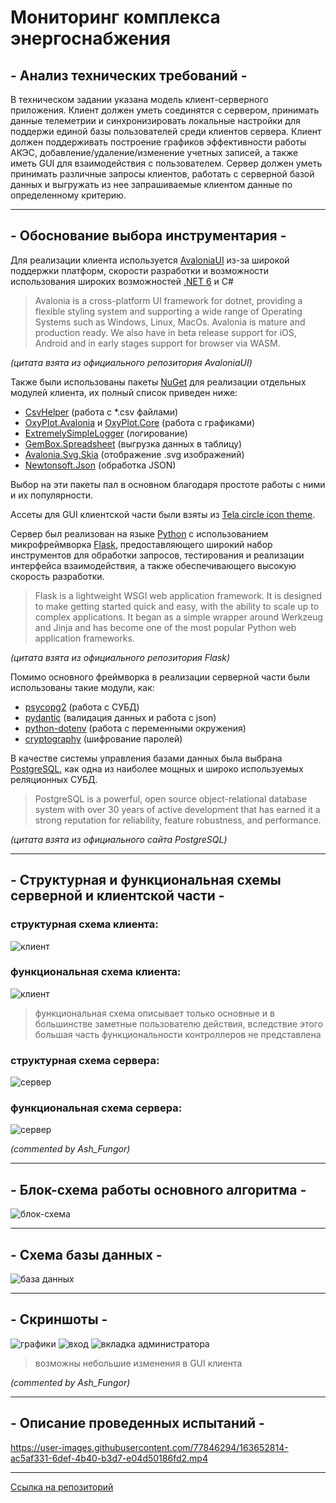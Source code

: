 # Мониторинг комплекса энергоснабжения

## - Анализ технических требований -

В техническом задании указана модель клиент-серверного приложения. Клиент должен уметь соединятся с сервером, принимать
данные телеметрии и синхронизировать локальные настройки для поддержи единой базы пользователей среди клиентов сервера.
Клиент должен поддерживать построение графиков эффективности работы АКЭС, добавление/удаление/изменение учетных записей,
а также иметь GUI для взаимодействия с пользователем. Сервер должен уметь принимать различные запросы клиентов, работать
с серверной базой данных и выгружать из нее запрашиваемые клиентом данные по определенному критерию.
***

## - Обоснование выбора инструментария -

Для реализации клиента используется [AvaloniaUI](https://avaloniaui.net/) из-за широкой поддержки платформ, скорости
разработки и возможности использования широких возможностей [.NET 6](https://dotnet.microsoft.com/en-us/) и C#
> Avalonia is a cross-platform UI framework for dotnet, providing a flexible styling system and supporting a wide range
> of Operating Systems such as Windows, Linux, MacOs. Avalonia is mature and production ready. We also have in beta
> release support for iOS, Android and in early stages support for browser via WASM.

_(цитата взята из официального репозитория AvaloniaUI)_

Также были использованы пакеты [NuGet](https://www.nuget.org/) для реализации отдельных модулей клиента, их полный
список приведен ниже:

- [CsvHelper](https://www.nuget.org/packages/CsvHelper) (работа с *.csv файлами)
- [OxyPlot.Avalonia](https://www.nuget.org/packages/OxyPlot.Avalonia)
  и [OxyPlot.Core](https://www.nuget.org/packages/OxyPlot.Core) (работа с графиками)
- [ExtremelySimpleLogger](https://www.nuget.org/packages/ExtremelySimpleLogger) (логирование)
- [GemBox.Spreadsheet](https://www.nuget.org/packages/GemBox.Spreadsheet) (выгрузка данных в таблицу)
- [Avalonia.Svg.Skia](https://www.nuget.org/packages/Avalonia.Svg) (отображение .svg изображений)
- [Newtonsoft.Json](https://www.nuget.org/packages/Newtonsoft.Json/) (обработка JSON)

Выбор на эти пакеты пал в основном благодаря простоте работы с ними и их популярности.

Ассеты для GUI клиентской части были взяты
из [Tela circle icon theme](https://github.com/vinceliuice/Tela-circle-icon-theme).

Сервер был реализован на языке [Python](https://www.python.org) с использованием микрофреймворка
[Flask](https://flask.palletsprojects.com/en/2.1.x/), предоставляющего широкий набор инструментов для обработки
запросов, тестирования и реализации интерфейса взаимодействия, а также обеспечивающего высокую скорость разработки.
> Flask is a lightweight WSGI web application framework. It is designed to make getting started quick and easy, with the
> ability to scale up to complex applications. It began as a simple wrapper around Werkzeug and Jinja and has become
> one of the most popular Python web application frameworks.

_(цитата взята из официального репозитория Flask)_

Помимо основного фреймворка в реализации серверной части были использованы такие модули, как:

- [psycopg2](https://www.psycopg.org/docs/) (работа с СУБД)
- [pydantic](https://pydantic-docs.helpmanual.io) (валидация данных и работа с json)
- [python-dotenv](https://pypi.org/project/python-dotenv/) (работа с переменными окружения)
- [cryptography](https://pypi.org/project/cryptography/) (шифрование паролей)

В качестве системы управления базами данных была выбрана [PostgreSQL](https://www.postgresql.org), как одна из наиболее
мощных и широко используемых реляционных СУБД.

> PostgreSQL is a powerful, open source object-relational database system with over 30 years of active development that
> has earned it a strong reputation for reliability, feature robustness, and performance.

_(цитата взята из официального сайта PostgreSQL)_

***

## - Структурная и функциональная схемы серверной и клиентской части -

### структурная схема клиента:

![](github/client_struct.png "клиент")

### функциональная схема клиента:

![](github/client_func.png "клиент")
> функциональная схема описывает только основные и
> в большинстве заметные пользователю действия, вследствие этого
> большая часть функциональности контроллеров не представлена

### структурная схема сервера:

![](github/server_struct.png "сервер")

### функциональная схема сервера:

![](github/server_func.png "сервер")

_(commented by Ash_Fungor)_
***

## - Блок-схема работы основного алгоритма -
![](github/block_diag.png "блок-схема")
***

## - Схема базы данных -

![](github/database_schema.png "база данных")
***

## - Скриншоты -

![](github/plot-view-screenshot.png "графики")
![](github/login-screenshot.png "вход")
![](github/admin-tab-screenshot.png "вкладка администратора")
> возможны небольшие изменения в GUI клиента

_(commented by Ash_Fungor)_
***

## - Описание проведенных испытаний -

https://user-images.githubusercontent.com/77846294/163652814-ac5af331-6def-4b40-b3d7-e04d50186fd2.mp4

***

[Ссылка на репозиторий](https://github.com/AshFungor/PowerMonitor)
